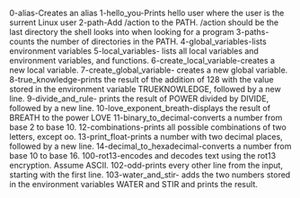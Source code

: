 0-alias-Creates an alias
1-hello_you-Prints hello user where the user is the surrent Linux user
2-path-Add /action to the PATH. /action should be the last directory the shell looks into when looking for a program
3-paths-counts the number of directories in the PATH.
4-global_variables-lists environment variables
5-local_variables- lists all local variables and environment variables, and functions.
6-create_local_variable-creates a new local variable.
7-create_global_variable- creates a new global variable.
8-true_knowledge-prints the result of the addition of 128 with the value stored in the environment variable TRUEKNOWLEDGE, followed by a new line.
9-divide_and_rule- prints the result of POWER divided by DIVIDE, followed by a new line.
10-love_exponent_breath-displays the result of BREATH to the power LOVE
11-binary_to_decimal-converts a number from base 2 to base 10.
12-combinations-prints all possible combinations of two letters, except oo.
13-print_float-prints a number with two decimal places, followed by a new line.
14-decimal_to_hexadecimal-converts a number from base 10 to base 16.
100-rot13-encodes and decodes text using the rot13 encryption. Assume ASCII.
102-odd-prints every other line from the input, starting with the first line.
103-water_and_stir- adds the two numbers stored in the environment variables WATER and STIR and prints the result.

